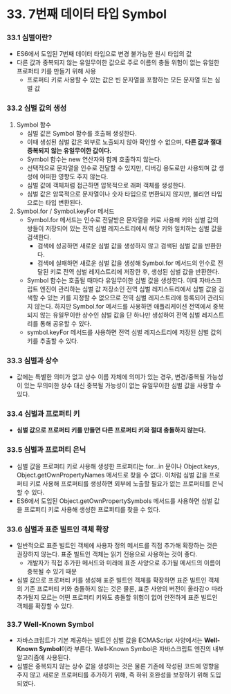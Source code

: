 # 33. 7번째 데이터 타입 Symbol

### 33.1 심벌이란?
- ES6에서 도입된 7번째 데이터 타입으로 변경 불가능한 원시 타입의 값
- 다른 값과 중복되지 않는 유일무이한 값으로 주로 이름의 충돌 위험이 없는 유일한 프로퍼티 키를 만들기 위해 사용
  - 프로퍼티 키로 사용할 수 있는 값은 빈 문자열을 포함하는 모든 문자열 또는 심벌 값

### 33.2 심벌 값의 생성
1. Symbol 함수
   - 심벌 값은 Symbol 함수를 호출해 생성한다.
   - 이때 생성된 심벌 값은 외부로 노출되지 않아 확인할 수 없으며, **다른 값과 절대 중복되지 않는 유일무이한 값이다.**
   - Symbol 함수는 new 연산자와 함께 호출하지 않는다.
   - 선택적으로 문자열을 인수로 전달할 수 있지만, 디버깅 용도로만 사용되며 값 생성에 어떠한 영향도 주지 않는다.
   - 심벌 값에 객체처럼 접근하면 압묵적으로 래퍼 객체를 생성한다.
   - 심벌 값은 암묵적으로 문자열이나 숫자 타입으로 변환되지 않지만, 불리언 타입으로는 타입 변환된다.
2. Symbol.for / Symbol.keyFor 메서드
   - Symbol.for 메서드는 인수로 전달받은 문자열을 키로 사용해 키와 심벌 값의 쌍들이 저장되어 있는 전역 심벌 레지스트리에서 해당 키와 일치하는 심벌 값을 검색한다.
     - 검색에 성공하면 새로운 심벌 값을 생성하지 않고 검색된 심벌 값을 반환한다.
     - 검색에 실패하면 새로운 심벌 값을 생성해 Symbol.for 메서드의 인수로 전달된 키로 전역 심벌 레지스트리에 저장한 후, 생성된 심벌 값을 반환한다.
   - Symbol 함수는 호출될 때마다 유일무이한 심벌 값을 생성한다. 이때 자바스크립트 엔진이 관리하는 심벌 값 저장소인 전역 심벌 레지스트리에서 심벌 값을 검색할 수 있는 키를 지정할 수 없으므로 전역 심벌 레지스트리에 등록되어 관리되지 않는다. 하지만 Symbol.for 메서드를 사용하면 애플리케이션 전역에서 중복되지 않는 유일무이한 상수인 심벌 값을 단 하나만 생성하여 전역 심벌 레지스트리를 통해 공유할 수 있다.
   - symbol.keyFor 메서드를 사용하면 전역 심벌 레지스트리에 저장된 심벌 값의 키를 추출할 수 있다.

### 33.3 심벌과 상수
- 값에는 특별한 의미가 없고 상수 이름 자체에 의미가 있는 경우, 변경/중복될 가능성이 있는 무의미한 상수 대신 중복될 가능성이 없는 유일무이한 심벌 값을 사용할 수 있다.

### 33.4 심벌과 프로퍼티 키
- **심벌 값으로 프로퍼티 키를 만들면 다른 프로퍼티 키와 절대 충돌하지 않는다.**

### 33.5 심벌과 프로퍼티 은닉
- 심벌 값을 프로퍼티 키로 사용해 생성한 프로퍼티는 for...in 문이나 Object.keys, Object.getOwnPropertyNames 메서드로 찾을 수 없다. 이처럼 심벌 값을 프로퍼티 키로 사용해 프로퍼티를 생성하면 외부에 노출할 필요가 없는 프로퍼티를 은닉할 수 있다.
- ES6에서 도입된 Object.getOwnPropertySymbols 메서드를 사용하면 심벌 값을 프로퍼티 키로 사용해 생성한 프로퍼티를 찾을 수 있다.

### 33.6 심벌과 표준 빌트인 객체 확장
- 일반적으로 표준 빌트인 객체에 사용자 정의 메서드를 직접 추가해 확장하는 것은 권장하지 않는다. 표준 빌트인 객체는 읽기 전용으로 사용하는 것이 좋다.
  - 개발자가 직접 추가한 메서드와 미래에 표준 사양으로 추가될 메서드의 이름이 중복될 수 있기 때문
- 심벌 값으로 프로퍼티 키를 생성해 표준 빌트인 객체를 확장하면 표준 빌트인 객체의 기존 프로퍼티 키와 충돌하지 않는 것은 물론, 표준 사양의 버전이 올라감ㅇ 따라 추가될지 모르는 어떤 프로퍼티 키와도 충돌할 위험이 없어 안전하게 표준 빌트인 객체를 확장할 수 있다.

### 33.7 Well-Known Symbol
- 자바스크립트가 기본 제공하는 빌트인 심벌 값을 ECMAScript 사양에서는 **Well-Known Symbol**이라 부른다. Well-Known Symbol은 자바스크립트 엔진의 내부 알고리즘에 사용된다.
- 심벌은 중복되지 않는 상수 값을 생성하는 것은 물론 기존에 작성된 코드에 영향을 주지 않고 새로운 프로퍼티를 추가하기 위해, 즉 하위 호완성을 보장하기 위해 도입되었다.